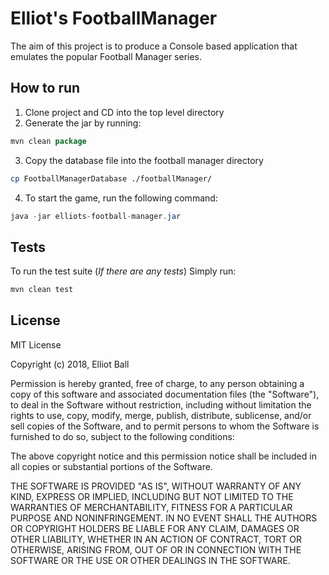 # Elliot's FootballManager 
The aim of this project is to produce a Console based application that emulates the popular Football Manager series.

## How to run
1. Clone project and CD into the top level directory
2. Generate the jar by running:
```java
mvn clean package
```
3. Copy the database file into the football manager directory
```bash
cp FootballManagerDatabase ./footballManager/
```
4. To start the game, run the following command:
```java
java -jar elliots-football-manager.jar
```

## Tests
To run the test suite (_If there are any tests_) Simply run:
```java
mvn clean test
```

## License 
MIT License

Copyright (c) 2018, Elliot Ball

Permission is hereby granted, free of charge, to any person obtaining a copy
of this software and associated documentation files (the "Software"), to deal
in the Software without restriction, including without limitation the rights
to use, copy, modify, merge, publish, distribute, sublicense, and/or sell
copies of the Software, and to permit persons to whom the Software is
furnished to do so, subject to the following conditions:

The above copyright notice and this permission notice shall be included in all
copies or substantial portions of the Software.

THE SOFTWARE IS PROVIDED "AS IS", WITHOUT WARRANTY OF ANY KIND, EXPRESS OR
IMPLIED, INCLUDING BUT NOT LIMITED TO THE WARRANTIES OF MERCHANTABILITY,
FITNESS FOR A PARTICULAR PURPOSE AND NONINFRINGEMENT. IN NO EVENT SHALL THE
AUTHORS OR COPYRIGHT HOLDERS BE LIABLE FOR ANY CLAIM, DAMAGES OR OTHER
LIABILITY, WHETHER IN AN ACTION OF CONTRACT, TORT OR OTHERWISE, ARISING FROM,
OUT OF OR IN CONNECTION WITH THE SOFTWARE OR THE USE OR OTHER DEALINGS IN THE
SOFTWARE.
